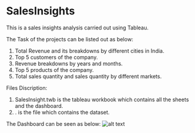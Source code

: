 # SalesInsights
This is a sales insights analysis carried out using Tableau.

The Task of the projects can be listed out as below:
1) Total Revenue and its breakdowns by different cities in India.
2) Top 5 customers of the company.
3) Revenue breakdowns by years and months.
4) Top 5 products of the company.
5) Total sales quantity and sales quantity by different markets.

Files Discription:
1) SalesInsight.twb is the tableau workbook which contains all the sheets and the dashboard.
2) . is the file which contains the dataset.

The Dashboard can be seen as below:
![alt text]()
